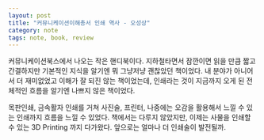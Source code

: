 ```yaml
---
layout: post
title: "커뮤니케이션이해총서 인쇄 역사 - 오성상"
category: note
tags: note, book, review
---
```

커뮤니케이션북스에서 나오는 작은 핸디북이다. 지하철타면서 잠깐이면 읽을 만큼 짧고 간결하지만 기본적인 지식을 알기엔 뭐 그냥저냥 괜찮았던 책이었다. 내 분야가 아니어서 더 재미없었고 이해가 잘 되진 않는 책이었는데, 인쇄라는 것이 지금까지 오게 된 전체적인 흐름을 알기엔 나쁘지 않은 책이었다.


목판인쇄, 금속활자 인쇄를 거쳐 사진술, 프린터, 나중에는 오감을 활용해서 느낄 수 있는 인쇄까지 흐름을 느낄 수 있었다. 책에서는 다루지 않았지만, 이제는 사물을 인쇄할 수 있는 3D Printing 까지 다가왔다. 앞으로는 얼마나 더 인쇄술이 발전될까.
